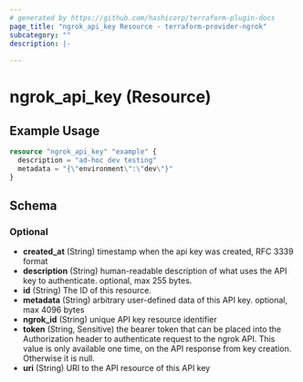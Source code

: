 ```yaml
---
# generated by https://github.com/hashicorp/terraform-plugin-docs
page_title: "ngrok_api_key Resource - terraform-provider-ngrok"
subcategory: ""
description: |-
  
---
```


# ngrok_api_key (Resource)



## Example Usage

```terraform
resource "ngrok_api_key" "example" {
  description = "ad-hoc dev testing"
  metadata = "{\"environment\":\"dev\"}"
}
```

<!-- schema generated by tfplugindocs -->
## Schema

### Optional

- **created_at** (String) timestamp when the api key was created, RFC 3339 format
- **description** (String) human-readable description of what uses the API key to authenticate. optional, max 255 bytes.
- **id** (String) The ID of this resource.
- **metadata** (String) arbitrary user-defined data of this API key. optional, max 4096 bytes
- **ngrok_id** (String) unique API key resource identifier
- **token** (String, Sensitive) the bearer token that can be placed into the Authorization header to authenticate request to the ngrok API. This value is only available one time, on the API response from key creation. Otherwise it is null.
- **uri** (String) URI to the API resource of this API key


